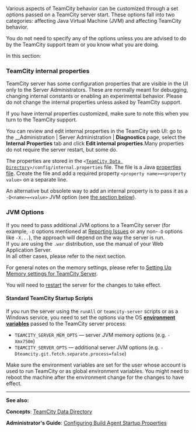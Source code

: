 [//]: # (title: Configuring TeamCity Server Startup Properties)
[//]: # (auxiliary-id: Configuring TeamCity Server Startup Properties)

Various aspects of TeamCity behavior can be customized through a set options passed on a TeamCity server start. These options fall into two categories: affecting Java Virtual Machine (JVM) and affecting TeamCity behavior.

<note>

You do not need to specify any of the options unless you are advised to do by the TeamCity support team or you know what you are doing.
</note>

In this section:

<tag-list of="chapter" mode="tree" depth="4"/>

### TeamCity internal properties 

TeamCity server has some configuration properties that are visible in the UI only to the Server Administrators. These are normally meant for debugging, changing internal constants or enabling an experimental behavior. Please do not change the internal properties unless asked by TeamCity support.

If you have internal properties customized, make sure to note this when you turn to the TeamCity support.

You can review and edit internal properties in the TeamCity web UI: go to the __Administration | Server Administration | __Diagnostics__ page, select the __Internal Properties__ tab and click __Edit internal properties__.Many properties do not require the server restart, but some do.

The properties are stored in the `<`[`TeamCity Data Directory`](teamcity-data-directory.md)`>/config/internal.properties` file. The file is a Java [properties file](http://en.wikipedia.org/wiki/.properties). Create the file and add a required property `<property name>=<property value>` on a separate line.

An alternative but obsolete way to add an internal property is to pass it as a `-D<name>=<value>` JVM option (see [the section below](https://confluence.jetbrains.com/display/TCD10/Configuring+TeamCity+Server+Startup+Properties#ConfiguringTeamCityServerStartupProperties-JVMOptions)).

### JVM Options

If you need to pass additional JVM options to a TeamCity server (for example, `-D` options mentioned at [Reporting Issues](reporting-issues.md) or any non\-`-D` options like `-X...`), the approach will depend on the way the server is run.    
If you are using the `.war` distribution, use the manual of your Web Application Server.    
In all other cases, please refer to the next section.

For general notes on the memory settings, please refer to [Setting Up Memory settings for TeamCity Server](installing-and-configuring-the-teamcity-server.md).

You will need to [restart](installing-and-configuring-the-teamcity-server.md) the server for the changes to take effect.

#### Standard TeamCity Startup Scripts

If you run the server using the `runAll` or `teamcity-server` scripts or as a Windows service, you need to set the options via the OS __[environment variables](http://en.wikipedia.org/wiki/Environment_variable)__ passed to the TeamCity server process:
* `TEAMCITY_SERVER_MEM_OPTS` — server JVM memory options (e.g. `-Xmx750m`)
* `TEAMCITY_SERVER_OPTS` — additional server JVM options (e.g. `-Dteamcity.git.fetch.separate.process=false`)

Make sure the environment variables are set for the user whose account is used to run TeamCity or as global environment variables. You might need to reboot the machine after the environment change for the changes to have effect.

 __  __

__See also:__


__Concepts__: [TeamCity Data Directory](teamcity-data-directory.md)  

__Administrator's Guide__: [Configuring Build Agent Startup Properties](configuring-build-agent-startup-properties.md) 
